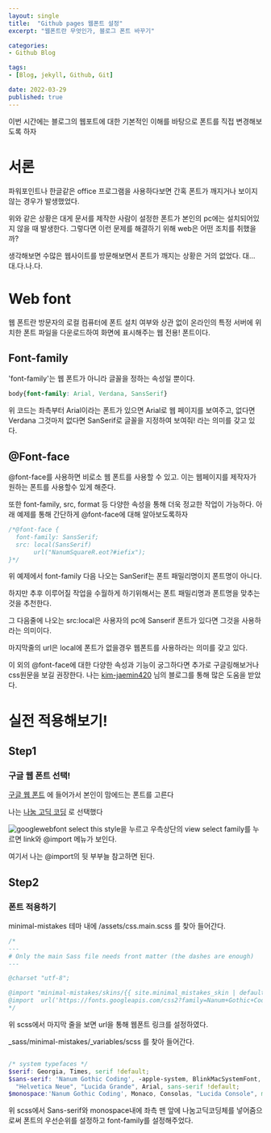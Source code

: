 ```yaml
---
layout: single
title:  "Github pages 웹폰트 설정"
excerpt: "웹폰트란 무엇인가, 블로그 폰트 바꾸기"

categories:
- Github Blog

tags:
- [Blog, jekyll, Github, Git]

date: 2022-03-29
published: true
---
```

이번 시간에는 블로그의 웹포트에 대한 기본적인 이해를 바탕으로 폰트를 직접 변경해보도록 하자
# 서론
파워포인트나 한글같은 office 프로그램을 사용하다보면 간혹 폰트가 깨지거나 보이지 않는 경우가 발생했었다.

위와 같은 상황은 대게 문서를 제작한 사람이 설정한 폰트가 본인의 pc에는 설치되어있지 않을 때 발생한다.
그렇다면 이런 문제를 해결하기 위해 web은 어떤 조치를 취했을까?

생각해보면 수많은 웹사이트를 방문해보면서 폰트가 깨지는 상황은 거의 없었다.
대...대.다.나.다.

# Web font

웹 폰트란 방문자의 로컬 컴퓨터에 폰트 설치 여부와 상관 없이 온라인의 특정 서버에 위치한 폰트 파일을 다운로드하여 화면에 표시해주는 웹 전용! 폰트이다.

## Font-family

'font-family'는 웹 폰트가 아니라 글꼴을 정하는 속성일 뿐이다.
```css
body{font-family: Arial, Verdana, SansSerif}
```
위 코드는 좌측부터 Arial이라는 폰트가 있으면 Arial로 웹 페이지를 보여주고, 없다면 Verdana 그것마저 없다면 SanSerif로 글꼴을 지정하여 보여줘!
 라는 의미를 갖고 있다.

## @Font-face
@font-face를 사용하면 비로소  웹 폰트를 사용할 수 있고. 이는 웹페이지를 제작자가 원하는 폰트를 사용할수 있게 해준다.

또한 font-family, src, format 등 다양한 속성을 통해 더욱 정교한 작업이 가능하다.
아래 예제를 통해 간단하게 @font-face에 대해 알아보도록하자

```css
/*@font-face {
  font-family: SansSerif;
  src: local(SansSerif)
       url("NanumSquareR.eot?#iefix");
}*/
```
위 예제에서 font-family 다음 나오는 SanSerif는 폰트 패밀리명이지 폰트명이 아니다.

하지만 추후 이루어질 작업을 수월하게 하기위해서는 폰트 패밀리명과 폰트명을 맞추는것을 추천한다.

그 다음줄에 나오는 src:local은 사용자의 pc에 Sanserif 폰트가 있다면 그것을 사용하라는 의미이다.

마지막줄의 url은 local에 폰트가 없을경우 웹폰트를 사용하라는 의미를 갖고 있다.

이 외의 @font-face에 대한 다양한 속성과 기능이 궁그하다면 추가로 구글링해보거나 css원문을 보길 권장한다.
나는 [kim-jaemin420](https://velog.io/@kim-jaemin420/Web-font%EC%9B%B9-%ED%8F%B0%ED%8A%B8%EC%97%90-%EB%8C%80%ED%95%B4%EC%84%9C) 님의 블로그를 통해 많은 도움을 받았다.


# 실전 적용해보기!
## Step1
### 구글 웹 폰트 선택!
[구글 웹 폰트](https://fonts.google.com/) 에 들어가서 본인이 맘에드는 폰트를 고른다

나는 [나눔 고딕 코딩](https://fonts.google.com/specimen/Nanum+Gothic+Coding?query=nanum) 로 선택했다

![googlewebfont](https://user-images.githubusercontent.com/101924720/160636314-d379544d-3b4f-49b0-86b0-55d7c524154d.png)
select this style을 누르고 우측상단의 view select family를 누르면 link와 @import 메뉴가 보인다.

여기서 나는 @import의 뒷 부부늘  참고하면 된다.


## Step2
### 폰트 적용하기

minimal-mistakes 테마 내에 /assets/css.main.scss 를 찾아 들어간다.

```css
/*
---
# Only the main Sass file needs front matter (the dashes are enough)
---

@charset "utf-8";

@import "minimal-mistakes/skins/{{ site.minimal_mistakes_skin | default: 'default' }}"; // skin
@import  url('https://fonts.googleapis.com/css2?family=Nanum+Gothic+Coding&display=swap'); // 이 부분 수정함
*/
```
위 scss에서  마지막 줄을 보면 url을 통해 웹폰트 링크를 설정하였다.

_sass/minimal-mistakes/_variables/scss 를 찾아 들어간다.

```scss

/* system typefaces */
$serif: Georgia, Times, serif !default;
$sans-serif: 'Nanum Gothic Coding', -apple-system, BlinkMacSystemFont, "Roboto", "Segoe UI",
  "Helvetica Neue", "Lucida Grande", Arial, sans-serif !default;
$monospace:'Nanum Gothic Coding', Monaco, Consolas, "Lucida Console", monospace !default;
```

위 scss에서 Sans-serif와 monospace내에 좌측 맨 앞에 나눔고딕코딩체를 넣어줌으로써 폰트의 우선순위를 설정하고 font-family를 설정해주었다.

